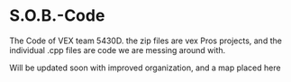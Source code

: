 # S.O.B.-Code

The Code of VEX team 5430D. the zip files are vex Pros projects, and the individual .cpp files are code we are messing around with.

Will be updated soon with improved organization, and a map placed here
